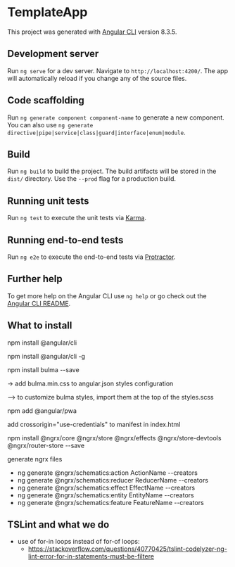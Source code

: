 # TemplateApp

This project was generated with [Angular CLI](https://github.com/angular/angular-cli) version 8.3.5.

## Development server

Run `ng serve` for a dev server. Navigate to `http://localhost:4200/`. The app will automatically reload if you change any of the source files.

## Code scaffolding

Run `ng generate component component-name` to generate a new component. You can also use `ng generate directive|pipe|service|class|guard|interface|enum|module`.

## Build

Run `ng build` to build the project. The build artifacts will be stored in the `dist/` directory. Use the `--prod` flag for a production build.

## Running unit tests

Run `ng test` to execute the unit tests via [Karma](https://karma-runner.github.io).

## Running end-to-end tests

Run `ng e2e` to execute the end-to-end tests via [Protractor](http://www.protractortest.org/).

## Further help

To get more help on the Angular CLI use `ng help` or go check out the [Angular CLI README](https://github.com/angular/angular-cli/blob/master/README.md).


## What to install

npm install @angular/cli

npm install @angular/cli -g

npm install bulma --save

 -> add bulma.min.css to angular.json styles configuration

 --> to customize bulma styles, import them at the top of the styles.scss

npm add @angular/pwa

add crossorigin="use-credentials" to manifest in index.html

npm install @ngrx/core @ngrx/store @ngrx/effects @ngrx/store-devtools @ngrx/router-store --save

generate ngrx files

 * ng generate @ngrx/schematics:action ActionName --creators
 * ng generate @ngrx/schematics:reducer ReducerName --creators
 * ng generate @ngrx/schematics:effect EffectName --creators
 * ng generate @ngrx/schematics:entity EntityName --creators
 * ng generate @ngrx/schematics:feature FeatureName --creators


## TSLint and what we do

 * use of for-in loops instead of for-of loops:
   * https://stackoverflow.com/questions/40770425/tslint-codelyzer-ng-lint-error-for-in-statements-must-be-filtere
